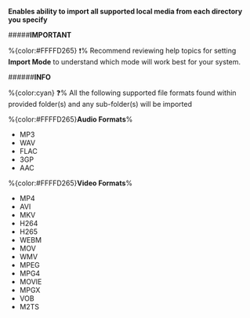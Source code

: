 **Enables ability to import all supported local media from each directory you specify** 

#####__IMPORTANT__

%{color:#FFFFD265} ❗% Recommend reviewing help topics for setting **Import Mode** to understand which mode will work best for your system.

######__INFO__

%{color:cyan} ❓%  All the following supported file formats found within provided folder(s) and any sub-folder(s) will be imported

%{color:#FFFFD265}**Audio Formats**%

+ MP3
+ WAV
+ FLAC
+ 3GP
+ AAC

%{color:#FFFFD265}**Video Formats**%

+ MP4
+ AVI
+ MKV    
+ H264
+ H265
+ WEBM
+ MOV
+ WMV
+ MPEG
+ MPG4
+ MOVIE
+ MPGX
+ VOB
+ M2TS


